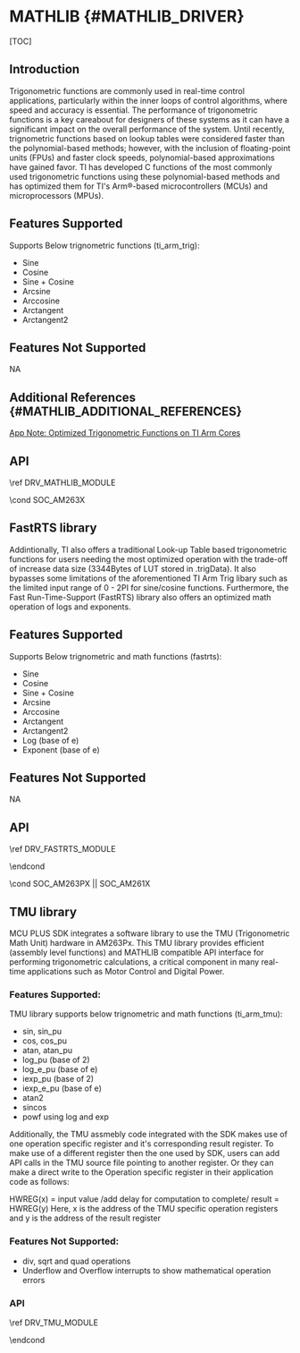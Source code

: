 # MATHLIB {#MATHLIB_DRIVER}

[TOC]

## Introduction

Trigonometric functions are commonly used in real-time control applications, particularly within the inner loops of control algorithms, where speed and accuracy is essential. The performance of trigonometric functions is a key careabout for designers of these systems as it can have a significant impact on the overall performance of the system. Until recently, trignometric functions based on lookup tables were considered faster than the polynomial-based methods; however, with the inclusion of floating-point units (FPUs) and faster clock speeds, polynomial-based approximations have gained favor. TI has developed C functions of the most commonly used trigonometric functions using these polynomial-based methods and has optimized them for TI's Arm®-based microcontrollers (MCUs) and microprocessors (MPUs).

## Features Supported

Supports Below trignometric functions (ti_arm_trig):

- Sine
- Cosine
- Sine + Cosine
- Arcsine
- Arccosine
- Arctangent
- Arctangent2

## Features Not Supported

NA

## Additional References {#MATHLIB_ADDITIONAL_REFERENCES}

<a href="https://www.ti.com/lit/pdf/sprad27">App Note: Optimized Trigonometric Functions on TI Arm Cores</a>

## API

\ref DRV_MATHLIB_MODULE

\cond SOC_AM263X

## FastRTS library

Addintionally, TI also offers a traditional Look-up Table based trigonometric functions for users needing the most optimized operation with the trade-off of increase data size (3344Bytes of LUT stored in .trigData). It also bypasses some limitations of the aforementioned TI Arm Trig libary such as the limited input range of 0 - 2PI for sine/cosine functions. Furthermore, the Fast Run-Time-Support (FastRTS) library also offers an optimized math operation of logs and exponents.

## Features Supported

Supports Below trignometric and math functions (fastrts):

- Sine
- Cosine
- Sine + Cosine
- Arcsine
- Arccosine
- Arctangent
- Arctangent2
- Log (base of e)
- Exponent (base of e)

## Features Not Supported

NA

## API

\ref DRV_FASTRTS_MODULE

\endcond

\cond SOC_AM263PX || SOC_AM261X

## TMU library

MCU PLUS SDK integrates a software library to use the TMU (Trigonometric Math Unit) hardware in AM263Px. This TMU library provides efficient (assembly level functions) and MATHLIB compatible API interface for performing trigonometric calculations, a critical component in many real-time applications such as Motor Control and Digital Power.


### Features Supported:

TMU library supports below trignometric and math functions (ti_arm_tmu):
- sin, sin_pu
- cos, cos_pu
- atan, atan_pu
- log_pu (base of 2)
- log_e_pu (base of e)
- iexp_pu (base of 2)
- iexp_e_pu (base of e)
- atan2
- sincos
- powf using log and exp

Additionally, the TMU assmebly code integrated with the SDK makes use of one operation specific register and it's corresponding result register. To make use of a different
register then the one used by SDK, users can add API calls in the TMU source file pointing to another register. Or they can make a direct write to the Operation specific register
in their application code as follows:

HWREG(x) = input value
/add delay for computation to complete/
result = HWREG(y)
Here, x is the address of the TMU specific operation registers and y is the address of the result register


### Features Not Supported:

- div, sqrt and quad operations
- Underflow and Overflow interrupts to show mathematical operation errors

### API

\ref DRV_TMU_MODULE

\endcond
